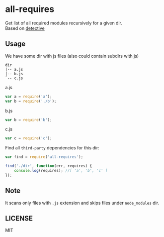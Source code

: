 all-requires
============

Get list of all required modules recursively for a given dir.    
Based on [detective](https://github.com/substack/node-detective)

## Usage

We have some dir with js files (also could contain subdirs with js)

```
dir
|-- a.js
|-- b.js
`-- c.js
```

a.js

```javascript
var a = require('a');
var b = require('./b');
```

b.js

```javascript
var b = require('b');
```

c.js

```javascript
var c = require('c');
```

Find all `third-party` dependencies for this dir:

```javascript
var find = require('all-requires');

find('./dir', function(err, requires) {
	console.log(requires); //[ 'a', 'b', 'c' ]
});
```

## Note

It scans only files with `.js` extension and skips files under `node_modules` dir.

## LICENSE
MIT
